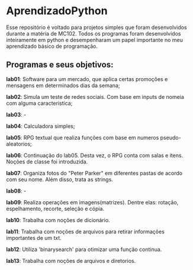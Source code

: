 # AprendizadoPython
  Esse repositório é voltado para projetos simples que foram desenvolvidos durante a matéria de MC102. Todos os programas foram desenvolvidos inteiramente em python e desempenharam um papel importante no meu aprendizado básico de programação.

## Programas e seus objetivos:
  **lab01**: Software para um mercado, que aplica certas promoções e mensagens em determinados dias da semana;
  
  **lab02**: Simula um teste de redes sociais. Com base em inputs de nomeia com alguma caracteristica;
  
  **lab03**: -
 
  **lab04**: Calculadora simples;
  
  **lab05**: RPG textual que realiza funções com base em numeros pseudo-aleatorios;
  
  **lab06**: Continuação do lab05. Desta vez, o RPG conta com salas e itens. Noções de classe foi introduzida.
  
  **lab07**: Organiza fotos do "Peter Parker" em diferentes pastas de acordo com seu nome. Além disso, trata as strings.
  
  **lab08**: -
  
  **lab09**: Realiza operações em imagens(matrizes). Dentre elas: rotação, espelhamento, recorte, seleção e cópia.
  
  **lab10**: Trabalha com noções de dicionário.
  
  **lab11**: Trabalha com noções de arquivos para retirar informações importantes de um txt.
  
  **lab12**: Utiliza 'binarysearch' para otimizar uma função continua.  
  
  **lab13**: Trabalha com noções de arquivos e diretorios.
